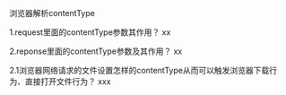 浏览器解析contentType

1.request里面的contentType参数其作用？
xx

2.reponse里面的contentType参数及其作用？
xx

2.1浏览器网络请求的文件设置怎样的contentType从而可以触发浏览器下载行为、直接打开文件行为？
xxx
